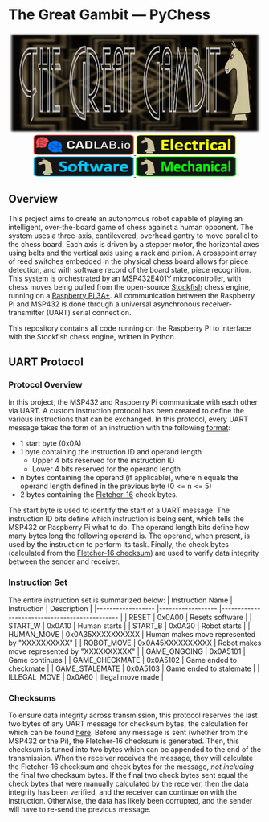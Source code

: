 # The Great Gambit &mdash; PyChess

<!-- Buttons that link to the associated repos, uncomment all but this repo -->
<div align="center">
    <img src="https://github.com/TheGreatGambit/Capstone-Electrical/blob/main/Images/logo_large.png" alt="The Great Gambit Logo" style="height:200px;width:880px">
    <a href="https://cadlab.io/project/25988/main/files">
        <img src="https://github.com/TheGreatGambit/Capstone-Electrical/blob/main/Images/logo_cadlab_small.png" alt="CadLab Logo" style="height:40px;width:200px">
    </a>
    <a href="https://github.com/TheGreatGambit/Capstone-Electrical">
        <img src="https://github.com/TheGreatGambit/Capstone-Electrical/blob/main/Images/logo_electrical_small.png" alt="Electrical Logo - Small" style="height:40px;width:200px">
    </a>
    <a href="https://github.com/TheGreatGambit/Capstone-Software">
        <img src="https://github.com/TheGreatGambit/Capstone-Electrical/blob/main/Images/logo_software_small.png" alt="Software Logo - Small" style="height:40px;width:200px">
    </a>
    <a href="https://github.com/TheGreatGambit/Capstone-Mechanical-CAD">
        <img src="https://github.com/TheGreatGambit/Capstone-Electrical/blob/main/Images/logo_mechanical_small.png" alt="Mechanical Logo - Small" style="height:40px;width:200px">
    </a>
    <!-- <a href="https://github.com/TheGreatGambit/Capstone-PyChess">
        <img src="https://github.com/TheGreatGambit/Capstone-Electrical/blob/main/Images/logo_pychess_small.png" alt="PyChess Logo - Small" style="height:40px;width:200px">
    </a> -->
</div>

<!-- Brief overview of this repo -->
## Overview
This project aims to create an autonomous robot capable of playing an intelligent, over-the-board game of chess against a human opponent. The system uses a three-axis, cantilevered, overhead gantry to move parallel to the chess board. Each axis is driven by a stepper motor, the horizontal axes using belts and the vertical axis using a rack and pinion. A crosspoint array of reed switches embedded in the physical chess board allows for piece detection, and with software record of the board state, piece recognition. This system is orchestrated by an [MSP432E401Y](https://www.ti.com/product/MSP432E401Y) microcontroller, with chess moves being pulled from the open-source [Stockfish](https://github.com/official-stockfish/Stockfish) chess engine, running on a [Raspberry Pi 3A+](https://www.raspberrypi.com/products/raspberry-pi-3-model-a-plus/). All communication between the Raspberry Pi and MSP432 is done through a universal asynchronous receiver-transmitter (UART) serial connection.

This repository contains all code running on the Raspberry Pi to interface with the Stockfish chess engine, written in Python.

## UART Protocol
### Protocol Overview
In this project, the MSP432 and Raspberry Pi communicate with each other via UART. A custom instruction protocol has been created to define the various instructions that can be exchanged. In this protocol, every UART message takes the form of an instruction with the following [format](https://i.imgur.com/gRhEl1u.png): 
- 1 start byte (0x0A)
- 1 byte containing the instruction ID and operand length
  - Upper 4 bits reserved for the instruction ID
  - Lower 4 bits reserved for the operand length
- n bytes containing the operand (if applicable), where n equals the operand length defined in the previous byte (0 <= n <= 5)
- 2 bytes containing the [Fletcher-16](https://en.wikipedia.org/wiki/Fletcher's_checksum#Implementation) check bytes.

The start byte is used to identify the start of a UART message. The instruction ID bits define which instruction is being sent, which tells the MSP432 or Raspberry Pi what to do. The operand length bits define how many bytes long the following operand is. The operand, when present, is used by the instruction to perform its task. Finally, the check bytes (calculated from the [Fletcher-16 checksum](https://en.wikipedia.org/wiki/Fletcher's_checksum#Implementation)) are used to verify data integrity between the sender and receiver. 

### Instruction Set
The entire instruction set is summarized below: 
| Instruction Name 	| Instruction      	| Description                                  	|
|------------------	|------------------	|----------------------------------------------	|
| RESET            	| 0x0A00           	| Resets software                              	|
| START_W          	| 0x0A10           	| Human starts                                 	|
| START_B          	| 0x0A20           	| Robot starts                                 	|
| HUMAN_MOVE       	| 0x0A35XXXXXXXXXX 	| Human makes move represented by "XXXXXXXXXX" 	|
| ROBOT_MOVE       	| 0x0A45XXXXXXXXXX 	| Robot makes move represented by "XXXXXXXXXX" 	|
| GAME_ONGOING     	| 0x0A5101         	| Game continues                               	|
| GAME_CHECKMATE   	| 0x0A5102         	| Game ended to checkmate                      	|
| GAME_STALEMATE   	| 0x0A5103         	| Game ended to stalemate                      	|
| ILLEGAL_MOVE     	| 0x0A60           	| Illegal move made                            	|

### Checksums
To ensure data integrity across transmission, this protocol reserves the last two bytes of any UART message for checksum bytes, the calculation for which can be found [here](https://en.wikipedia.org/wiki/Fletcher's_checksum#Implementation). Before any message is sent (whether from the MSP432 or the Pi), the Fletcher-16 checksum is generated. Then, this checksum is turned into two bytes which can be appended to the end of the transmission. When the receiver receives the message, they will calculate the Fletcher-16 checksum and check bytes for the message, *not including* the final two checksum bytes. If the final two check bytes sent equal the check bytes that were manually calculated by the receiver, then the data integrity has been verified, and the receiver can continue on with the instruction. Otherwise, the data has likely been corrupted, and the sender will have to re-send the previous message. 

<!-- Any repo-specific setup, etc. -->
